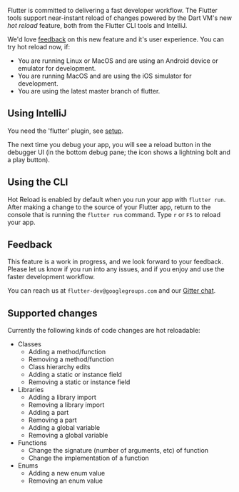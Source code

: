 Flutter is committed to delivering a fast developer workflow. The Flutter tools support near-instant reload of changes powered by the Dart VM's new _hot reload_ feature, both from the Flutter CLI tools and IntelliJ.

We'd love [feedback](https://github.com/flutter/flutter/issues/new) on this new feature and it's user experience. You can try hot reload now, if:

* You are running Linux or MacOS and are using an Android device or emulator for development.
* You are running MacOS and are using the iOS simulator for development.
* You are using the latest master branch of flutter.

## Using IntelliJ

You need the 'flutter' plugin, see [setup](https://flutter.io/setup/#flutter-intellij-ide-plugins).

The next time you debug your app, you will see a reload button in the debugger UI (in the bottom debug pane; the icon shows a lightning bolt and a play button).

## Using the CLI

Hot Reload is enabled by default when you run your app with `flutter run`. After making a change to the source of your Flutter app, return to the console that is running the `flutter run` command. Type `r` or `F5` to reload your app.

## Feedback

This feature is a work in progress, and we look forward to your feedback. Please let us know if you run into any issues, and if you enjoy and use the faster development workflow.

You can reach us at `flutter-dev@googlegroups.com` and our [Gitter chat](https://gitter.im/flutter/flutter).

## Supported changes

Currently the following kinds of code changes are hot reloadable:

* Classes
  * Adding a method/function
  * Removing a method/function
  * Class hierarchy edits
  * Adding a static or instance field
  * Removing a static or instance field
* Libraries
  * Adding a library import
  * Removing a library import
  * Adding a part
  * Removing a part
  * Adding a global variable
  * Removing a global variable
* Functions
  * Change the signature (number of arguments, etc) of function
  * Change the implementation of a function
* Enums
  * Adding a new enum value
  * Removing an enum value